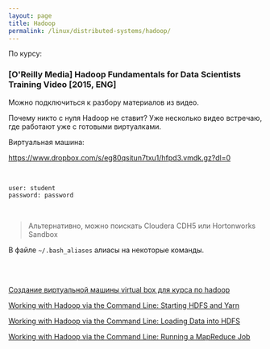 ```yaml
---
layout: page
title: Hadoop
permalink: /linux/distributed-systems/hadoop/
---
```


По курсу:

### [O'Reilly Media] Hadoop Fundamentals for Data Scientists Training Video [2015, ENG]

Можно подключиться к разбору материалов из видео.

Почему никто с нуля Hadoop не ставит?
Уже несколько видео встречаю, где работают уже с готовыми виртуалками.

Виртуальная машина:

https://www.dropbox.com/s/eg80qsitun7txu1/hfpd3.vmdk.gz?dl=0


<br/>

    user: student  
    password: password

<br/>


> Альтернативно, можно поискать Cloudera CDH5 или Hortonworks Sandbox

В файле <code>~/.bash_aliases</code> алиасы на некоторые команды.

<br/><br/>

[Создание виртуальной машины virtual box для курса по hadoop](/linux/distributed-systems/hadoop/crate-virtual-mashine-virtual-box-for-hadoop-course/)

[Working with Hadoop via the Command Line: Starting HDFS and Yarn](/linux/distributed-systems/hadoop/starting-hdfs-and-yarn/)

[Working with Hadoop via the Command Line: Loading Data into HDFS](/linux/distributed-systems/hadoop/loading-data-into-hdfs/)


[Working with Hadoop via the Command Line: Running a MapReduce Job](/linux/distributed-systems/hadoop/running-a-mapreduce-job/)
